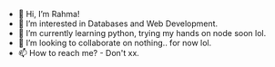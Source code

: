 - 👋 Hi, I’m Rahma!
- 👀 I’m interested in Databases and Web Development.
- 🌱 I’m currently learning python, trying my hands on node soon lol.
- 💞️ I’m looking to collaborate on nothing.. for now lol.
- 📫 How to reach me? - Don't xx.

<!---
Rahmaao/Rahmaao is a ✨ special ✨ repository because its `README.md` (this file) appears on your GitHub profile.
You can click the Preview link to take a look at your changes.
--->
